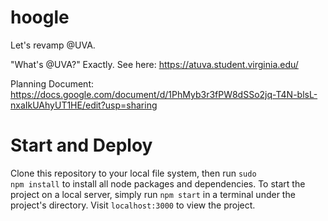 # hoogle
Let's revamp @UVA.

"What's @UVA?"
Exactly. See here: https://atuva.student.virginia.edu/

Planning Document: https://docs.google.com/document/d/1PhMyb3r3fPW8dSSo2jq-T4N-blsL-nxaIkUAhyUT1HE/edit?usp=sharing

# Start and Deploy
Clone this repository to your local file system, then run <code>sudo npm install</code> to install all node packages and dependencies. To start the project on a local server, simply run <code>npm start</code> in a terminal under the project's directory. Visit <code>localhost:3000</code> to view the project. 
